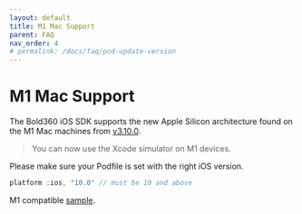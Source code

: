 ```yaml
---
layout: default
title: M1 Mac Support
parent: FAQ
nav_order: 4
# permalink: /docs/faq/pod-update-version
---
```


# M1 Mac Support

The Bold360 iOS SDK supports the new Apple Silicon architecture found on the M1 Mac machines from [v3.10.0](https://genesys.github.io/bold360-mobile-docs-ios/docs/release-notes/#version-3100).
>You can now use the Xcode simulator on M1 devices.

Please make sure your Podfile is set with the right iOS version.

```swift
platform :ios, "10.0" // must be 10 and above
```

M1 compatible [sample](https://github.com/genesys/bold360-mobile-samples-ios/tree/master/m1Sample).

